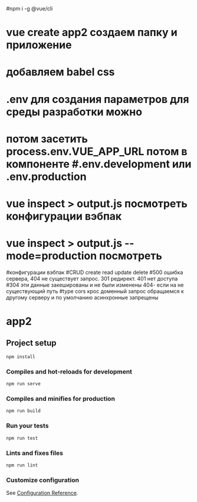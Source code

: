 #npm i -g @vue/cli 
# vue create app2 создаем папку и приложение
# добавляем  babel css 
# .env для создания параметров для среды разработки можно 
# потом засетить process.env.VUE_APP_URL потом в компоненте #.env.development или  .env.production
# vue inspect > output.js посмотреть конфигурации вэбпак
# vue inspect > output.js --mode=production посмотреть 
#конфигурации вэбпак
#CRUD create read update delete
#500 ошибка сервера, 404 не существует запрос. 301 редирект. 401 нет доступа 
#304 эти данные закешированы и не были изменены 404- если на не существующий путь
#type cors крос доменный запрос обращаемся к другому серверу и по умолчанию асинхронные запрещены


# app2

## Project setup
```
npm install
```

### Compiles and hot-reloads for development
```
npm run serve
```

### Compiles and minifies for production
```
npm run build
```

### Run your tests
```
npm run test
```

### Lints and fixes files
```
npm run lint
```

### Customize configuration
See [Configuration Reference](https://cli.vuejs.org/config/).

